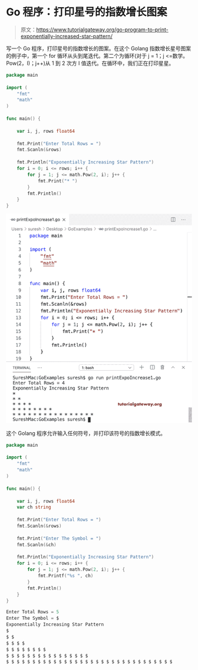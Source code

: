 # Go 程序：打印星号的指数增长图案

> 原文：<https://www.tutorialgateway.org/go-program-to-print-exponentially-increased-star-pattern/>

写一个 Go 程序，打印星号的指数增长的图案。在这个 Golang 指数增长星号图案的例子中，第一个 for 循环从头到尾迭代。第二个为循环(对于 j = 1；j <=数学。Pow(2，I)；j++)从 1 到 2 次方 I 值迭代。在循环中，我们正在打印星星。

```go
package main

import (
    "fmt"
    "math"
)

func main() {

    var i, j, rows float64

    fmt.Print("Enter Total Rows = ")
    fmt.Scanln(&rows)

    fmt.Println("Exponentially Increasing Star Pattern")
    for i = 0; i <= rows; i++ {
        for j = 1; j <= math.Pow(2, i); j++ {
            fmt.Print("* ")
        }
        fmt.Println()
    }
}
```

![Go Program to Print Exponentially Increased Star Pattern 1](img/65fd9302f912b46599fa63ed94ba5c82.png)

这个 Golang 程序允许输入任何符号，并打印该符号的指数增长模式。

```go
package main

import (
    "fmt"
    "math"
)

func main() {

    var i, j, rows float64
    var ch string

    fmt.Print("Enter Total Rows = ")
    fmt.Scanln(&rows)

    fmt.Print("Enter The Symbol = ")
    fmt.Scanln(&ch)

    fmt.Println("Exponentially Increasing Star Pattern")
    for i = 0; i <= rows; i++ {
        for j = 1; j <= math.Pow(2, i); j++ {
            fmt.Printf("%s ", ch)
        }
        fmt.Println()
    }
}
```

```go
Enter Total Rows = 5
Enter The Symbol = $
Exponentially Increasing Star Pattern
$ 
$ $ 
$ $ $ $ 
$ $ $ $ $ $ $ $ 
$ $ $ $ $ $ $ $ $ $ $ $ $ $ $ $ 
$ $ $ $ $ $ $ $ $ $ $ $ $ $ $ $ $ $ $ $ $ $ $ $ $ $ $ $ $ $ $ $ 
```